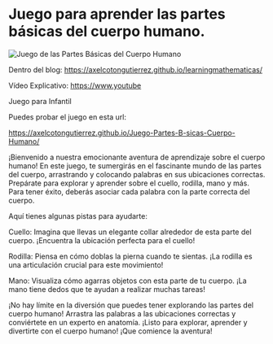 # Juego para aprender las partes básicas del cuerpo humano.


![Juego de las Partes Básicas del Cuerpo Humano](https://axelcotongutierrez.github.io/learningmathematicas/assets/images//posts/0011JCuerpoHumano/J01CH.jpg)

Dentro del blog: https://axelcotongutierrez.github.io/learningmathematicas/

Vídeo Explicativo: https://www.youtube

Juego para Infantil

Puedes probar el juego en esta url:

https://axelcotongutierrez.github.io/Juego-Partes-B-sicas-Cuerpo-Humano/

¡Bienvenido a nuestra emocionante aventura de aprendizaje sobre el cuerpo humano! En este juego, te sumergirás en el fascinante mundo de las partes del cuerpo, arrastrando y colocando palabras en sus ubicaciones correctas. Prepárate para explorar y aprender sobre el cuello, rodilla, mano y más. Para tener éxito, deberás asociar cada palabra con la parte correcta del cuerpo.

Aquí tienes algunas pistas para ayudarte:

Cuello: Imagina que llevas un elegante collar alrededor de esta parte del cuerpo. ¡Encuentra la ubicación perfecta para el cuello!

Rodilla: Piensa en cómo doblas la pierna cuando te sientas. ¡La rodilla es una articulación crucial para este movimiento!

Mano: Visualiza cómo agarras objetos con esta parte de tu cuerpo. ¡La mano tiene dedos que te ayudan a realizar muchas tareas!

¡No hay límite en la diversión que puedes tener explorando las partes del cuerpo humano! Arrastra las palabras a las ubicaciones correctas y conviértete en un experto en anatomía. ¡Listo para explorar, aprender y divertirte con el cuerpo humano! ¡Que comience la aventura!









